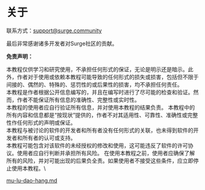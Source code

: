 # 关于

联系方式：support@surge.community

最后非常感谢诸多开发者对Surge社区的贡献。

**免责声明：**

&#x20;     本教程仅供学习和研究使用，不承担任何形式的保证，无论是明示还是暗示。此外，作者对于使用或依赖本教程可能导致的任何形式的损失或损害，包括但不限于间接的、偶然的、特殊的、惩罚性的或后果性的损害，均不承担任何责任。\
&#x20;     本教程是作者根据公开信息编写的，并且在编写时进行了尽可能的检查和验证。然而，作者不能保证所有信息的准确性、完整性或实时性。\
&#x20;     本教程的使用者应自行验证所有信息，并对使用本教程的结果负责。 本教程中的所有内容和信息都是“按现状”提供的，作者不对其适用性、可靠性、准确性或完整性作任何形式的声明或保证。 \
&#x20;     本教程与被讨论的软件的开发者和所有者没有任何形式的关联，也未得到软件的开发者和所有者的认可或支持。\
&#x20;     本教程可能包含对该软件的未经授权的修改和使用，这可能违反了软件的许可协议。使用者应自行判断并承担所有风险。 在使用本教程之前，使用者应确保了解所有的风险，并对可能出现的后果负全责。如果使用者不接受这些条件，应立即停止使用本教程。\


[mu-lu-dao-hang.md](mu-lu-dao-hang.md "mention")
